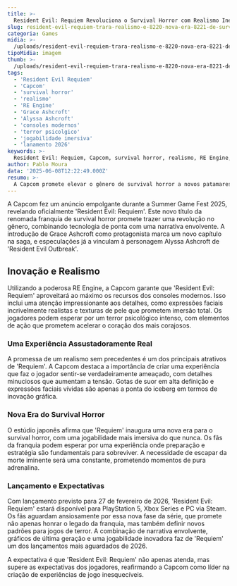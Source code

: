 ```yaml
---
title: >-
  Resident Evil: Requiem Revoluciona o Survival Horror com Realismo Inédito
slug: resident-evil-requiem-trara-realismo-e-8220-nova-era-8221-de-survival-horror-diz-capcom
categoria: Games
midia: >-
  /uploads/resident-evil-requiem-trara-realismo-e-8220-nova-era-8221-de-survival-horror-diz-capcom-thumb.jpg
tipoMidia: imagem
thumb: >-
  /uploads/resident-evil-requiem-trara-realismo-e-8220-nova-era-8221-de-survival-horror-diz-capcom-thumb.jpg
tags:
  - 'Resident Evil Requiem'
  - 'Capcom'
  - 'survival horror'
  - 'realismo'
  - 'RE Engine'
  - 'Grace Ashcroft'
  - 'Alyssa Ashcroft'
  - 'consoles modernos'
  - 'terror psicolgico'
  - 'jogabilidade imersiva'
  - 'lanamento 2026'
keywords: >-
  Resident Evil: Requiem, Capcom, survival horror, realismo, RE Engine, Grace Ashcroft, Alyssa Ashcroft, consoles modernos, terror psicológico, jogabilidade imersiva, lançamento 2026
author: Pablo Moura
data: '2025-06-08T12:22:49.000Z'
resumo: >-
  A Capcom promete elevar o gênero de survival horror a novos patamares com 'Resident Evil: Requiem', utilizando todo o potencial dos consoles modernos para criar uma experiência de jogo imersiva e aterrorizante.
---
```


A Capcom fez um anúncio empolgante durante a Summer Game Fest 2025, revelando oficialmente 'Resident Evil: Requiem'. Este novo título da renomada franquia de survival horror promete trazer uma revolução no gênero, combinando tecnologia de ponta com uma narrativa envolvente. A introdução de Grace Ashcroft como protagonista marca um novo capítulo na saga, e especulações já a vinculam à personagem Alyssa Ashcroft de 'Resident Evil Outbreak'.

## Inovação e Realismo

Utilizando a poderosa RE Engine, a Capcom garante que 'Resident Evil: Requiem' aproveitará ao máximo os recursos dos consoles modernos. Isso inclui uma atenção impressionante aos detalhes, como expressões faciais incrivelmente realistas e texturas de pele que prometem imersão total. Os jogadores podem esperar por um terror psicológico intenso, com elementos de ação que prometem acelerar o coração dos mais corajosos.

### Uma Experiência Assustadoramente Real

A promessa de um realismo sem precedentes é um dos principais atrativos de 'Requiem'. A Capcom destaca a importância de criar uma experiência que faz o jogador sentir-se verdadeiramente ameaçado, com detalhes minuciosos que aumentam a tensão. Gotas de suor em alta definição e expressões faciais vívidas são apenas a ponta do iceberg em termos de inovação gráfica.

### Nova Era do Survival Horror

O estúdio japonês afirma que 'Requiem' inaugura uma nova era para o survival horror, com uma jogabilidade mais imersiva do que nunca. Os fãs da franquia podem esperar por uma experiência onde preparação e estratégia são fundamentais para sobreviver. A necessidade de escapar da morte iminente será uma constante, prometendo momentos de pura adrenalina.

### Lançamento e Expectativas

Com lançamento previsto para 27 de fevereiro de 2026, 'Resident Evil: Requiem' estará disponível para PlayStation 5, Xbox Series e PC via Steam. Os fãs aguardam ansiosamente por essa nova fase da série, que promete não apenas honrar o legado da franquia, mas também definir novos padrões para jogos de terror. A combinação de narrativa envolvente, gráficos de última geração e uma jogabilidade inovadora faz de 'Requiem' um dos lançamentos mais aguardados de 2026.

A expectativa é que 'Resident Evil: Requiem' não apenas atenda, mas supere as expectativas dos jogadores, reafirmando a Capcom como líder na criação de experiências de jogo inesquecíveis.